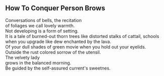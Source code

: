 How To Conquer Person Brows
---------------------------
Conversations of bells, the recitation  
of foliages we call lovely warmth.  
Not developing is a form of setting.  
It is a tale of burned-out thorn trees like distorted stalks of cattail, schools  
when you upgrade like dew enchanted by the lava.  
Of your dull shades of green movie when you hold out your eyelids.  
Outside the rust colored sorrow of the utensil.  
The velvety lady  
grows in the balanced morning.  
Be guided by the self-assured current's sweetnes.  
